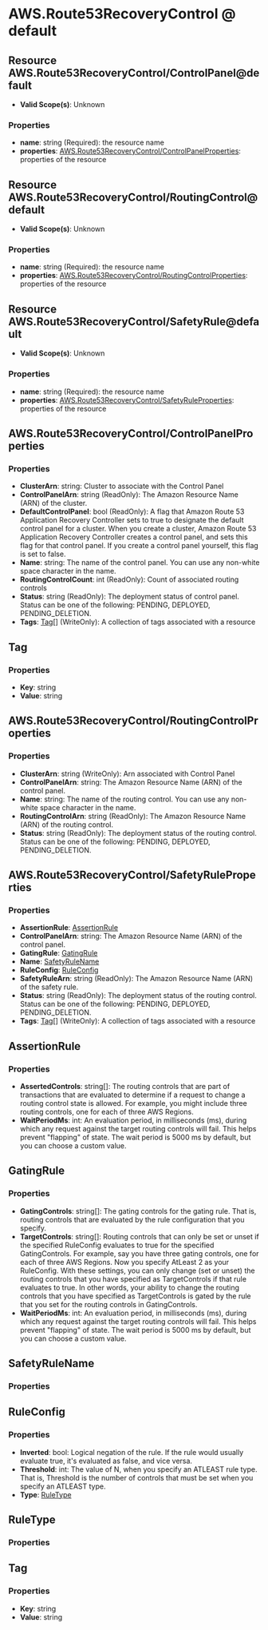 # AWS.Route53RecoveryControl @ default

## Resource AWS.Route53RecoveryControl/ControlPanel@default
* **Valid Scope(s)**: Unknown
### Properties
* **name**: string (Required): the resource name
* **properties**: [AWS.Route53RecoveryControl/ControlPanelProperties](#awsroute53recoverycontrolcontrolpanelproperties): properties of the resource

## Resource AWS.Route53RecoveryControl/RoutingControl@default
* **Valid Scope(s)**: Unknown
### Properties
* **name**: string (Required): the resource name
* **properties**: [AWS.Route53RecoveryControl/RoutingControlProperties](#awsroute53recoverycontrolroutingcontrolproperties): properties of the resource

## Resource AWS.Route53RecoveryControl/SafetyRule@default
* **Valid Scope(s)**: Unknown
### Properties
* **name**: string (Required): the resource name
* **properties**: [AWS.Route53RecoveryControl/SafetyRuleProperties](#awsroute53recoverycontrolsafetyruleproperties): properties of the resource

## AWS.Route53RecoveryControl/ControlPanelProperties
### Properties
* **ClusterArn**: string: Cluster to associate with the Control Panel
* **ControlPanelArn**: string (ReadOnly): The Amazon Resource Name (ARN) of the cluster.
* **DefaultControlPanel**: bool (ReadOnly): A flag that Amazon Route 53 Application Recovery Controller sets to true to designate the default control panel for a cluster. When you create a cluster, Amazon Route 53 Application Recovery Controller creates a control panel, and sets this flag for that control panel. If you create a control panel yourself, this flag is set to false.
* **Name**: string: The name of the control panel. You can use any non-white space character in the name.
* **RoutingControlCount**: int (ReadOnly): Count of associated routing controls
* **Status**: string (ReadOnly): The deployment status of control panel. Status can be one of the following: PENDING, DEPLOYED, PENDING_DELETION.
* **Tags**: [Tag](#tag)[] (WriteOnly): A collection of tags associated with a resource

## Tag
### Properties
* **Key**: string
* **Value**: string

## AWS.Route53RecoveryControl/RoutingControlProperties
### Properties
* **ClusterArn**: string (WriteOnly): Arn associated with Control Panel
* **ControlPanelArn**: string: The Amazon Resource Name (ARN) of the control panel.
* **Name**: string: The name of the routing control. You can use any non-white space character in the name.
* **RoutingControlArn**: string (ReadOnly): The Amazon Resource Name (ARN) of the routing control.
* **Status**: string (ReadOnly): The deployment status of the routing control. Status can be one of the following: PENDING, DEPLOYED, PENDING_DELETION.

## AWS.Route53RecoveryControl/SafetyRuleProperties
### Properties
* **AssertionRule**: [AssertionRule](#assertionrule)
* **ControlPanelArn**: string: The Amazon Resource Name (ARN) of the control panel.
* **GatingRule**: [GatingRule](#gatingrule)
* **Name**: [SafetyRuleName](#safetyrulename)
* **RuleConfig**: [RuleConfig](#ruleconfig)
* **SafetyRuleArn**: string (ReadOnly): The Amazon Resource Name (ARN) of the safety rule.
* **Status**: string (ReadOnly): The deployment status of the routing control. Status can be one of the following: PENDING, DEPLOYED, PENDING_DELETION.
* **Tags**: [Tag](#tag)[] (WriteOnly): A collection of tags associated with a resource

## AssertionRule
### Properties
* **AssertedControls**: string[]: The routing controls that are part of transactions that are evaluated to determine if a request to change a routing control state is allowed. For example, you might include three routing controls, one for each of three AWS Regions.
* **WaitPeriodMs**: int: An evaluation period, in milliseconds (ms), during which any request against the target routing controls will fail. This helps prevent "flapping" of state. The wait period is 5000 ms by default, but you can choose a custom value.

## GatingRule
### Properties
* **GatingControls**: string[]: The gating controls for the gating rule. That is, routing controls that are evaluated by the rule configuration that you specify.
* **TargetControls**: string[]: Routing controls that can only be set or unset if the specified RuleConfig evaluates to true for the specified GatingControls. For example, say you have three gating controls, one for each of three AWS Regions. Now you specify AtLeast 2 as your RuleConfig. With these settings, you can only change (set or unset) the routing controls that you have specified as TargetControls if that rule evaluates to true. 
In other words, your ability to change the routing controls that you have specified as TargetControls is gated by the rule that you set for the routing controls in GatingControls.
* **WaitPeriodMs**: int: An evaluation period, in milliseconds (ms), during which any request against the target routing controls will fail. This helps prevent "flapping" of state. The wait period is 5000 ms by default, but you can choose a custom value.

## SafetyRuleName
### Properties

## RuleConfig
### Properties
* **Inverted**: bool: Logical negation of the rule. If the rule would usually evaluate true, it's evaluated as false, and vice versa.
* **Threshold**: int: The value of N, when you specify an ATLEAST rule type. That is, Threshold is the number of controls that must be set when you specify an ATLEAST type.
* **Type**: [RuleType](#ruletype)

## RuleType
### Properties

## Tag
### Properties
* **Key**: string
* **Value**: string

